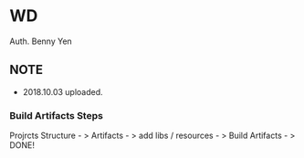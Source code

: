 # WD
Auth. Benny Yen
## NOTE
- 2018.10.03 uploaded.
### Build Artifacts Steps 
Projrcts Structure - > Artifacts - > add libs / resources - > Build Artifacts - > DONE!
